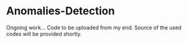 # Anomalies-Detection

Ongoing work...
Code to be uploaded from my end.
Source of the used codes will be provided shortly.
